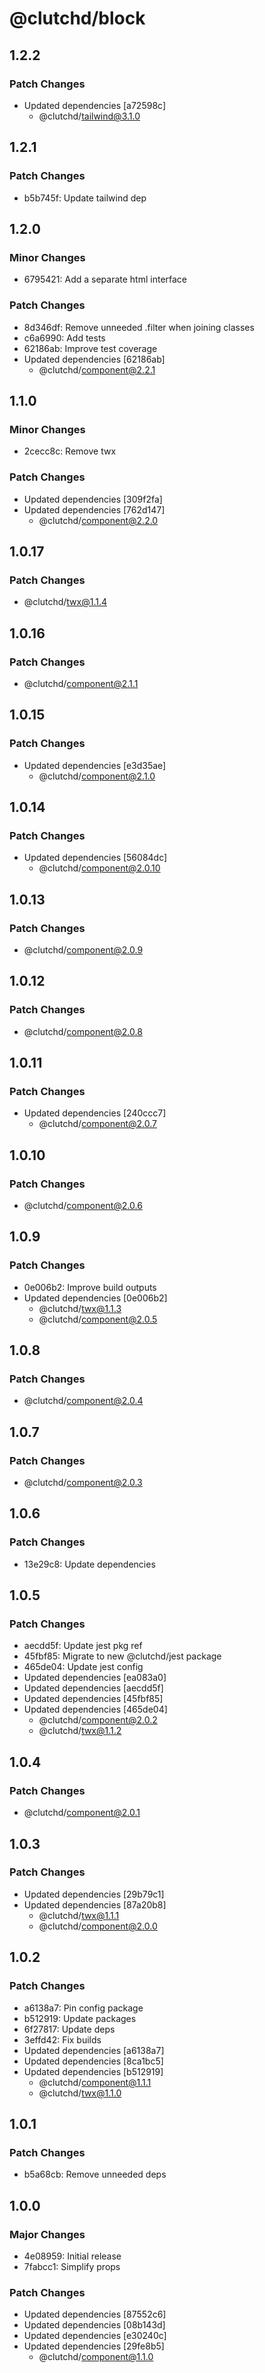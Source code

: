 # @clutchd/block

## 1.2.2

### Patch Changes

- Updated dependencies [a72598c]
  - @clutchd/tailwind@3.1.0

## 1.2.1

### Patch Changes

- b5b745f: Update tailwind dep

## 1.2.0

### Minor Changes

- 6795421: Add a separate html interface

### Patch Changes

- 8d346df: Remove unneeded .filter when joining classes
- c6a6990: Add tests
- 62186ab: Improve test coverage
- Updated dependencies [62186ab]
  - @clutchd/component@2.2.1

## 1.1.0

### Minor Changes

- 2cecc8c: Remove twx

### Patch Changes

- Updated dependencies [309f2fa]
- Updated dependencies [762d147]
  - @clutchd/component@2.2.0

## 1.0.17

### Patch Changes

- @clutchd/twx@1.1.4

## 1.0.16

### Patch Changes

- @clutchd/component@2.1.1

## 1.0.15

### Patch Changes

- Updated dependencies [e3d35ae]
  - @clutchd/component@2.1.0

## 1.0.14

### Patch Changes

- Updated dependencies [56084dc]
  - @clutchd/component@2.0.10

## 1.0.13

### Patch Changes

- @clutchd/component@2.0.9

## 1.0.12

### Patch Changes

- @clutchd/component@2.0.8

## 1.0.11

### Patch Changes

- Updated dependencies [240ccc7]
  - @clutchd/component@2.0.7

## 1.0.10

### Patch Changes

- @clutchd/component@2.0.6

## 1.0.9

### Patch Changes

- 0e006b2: Improve build outputs
- Updated dependencies [0e006b2]
  - @clutchd/twx@1.1.3
  - @clutchd/component@2.0.5

## 1.0.8

### Patch Changes

- @clutchd/component@2.0.4

## 1.0.7

### Patch Changes

- @clutchd/component@2.0.3

## 1.0.6

### Patch Changes

- 13e29c8: Update dependencies

## 1.0.5

### Patch Changes

- aecdd5f: Update jest pkg ref
- 45fbf85: Migrate to new @clutchd/jest package
- 465de04: Update jest config
- Updated dependencies [ea083a0]
- Updated dependencies [aecdd5f]
- Updated dependencies [45fbf85]
- Updated dependencies [465de04]
  - @clutchd/component@2.0.2
  - @clutchd/twx@1.1.2

## 1.0.4

### Patch Changes

- @clutchd/component@2.0.1

## 1.0.3

### Patch Changes

- Updated dependencies [29b79c1]
- Updated dependencies [87a20b8]
  - @clutchd/twx@1.1.1
  - @clutchd/component@2.0.0

## 1.0.2

### Patch Changes

- a6138a7: Pin config package
- b512919: Update packages
- 6f27817: Update deps
- 3effd42: Fix builds
- Updated dependencies [a6138a7]
- Updated dependencies [8ca1bc5]
- Updated dependencies [b512919]
  - @clutchd/component@1.1.1
  - @clutchd/twx@1.1.0

## 1.0.1

### Patch Changes

- b5a68cb: Remove unneeded deps

## 1.0.0

### Major Changes

- 4e08959: Initial release
- 7fabcc1: Simplify props

### Patch Changes

- Updated dependencies [87552c6]
- Updated dependencies [08b143d]
- Updated dependencies [e30240c]
- Updated dependencies [29fe8b5]
  - @clutchd/component@1.1.0
